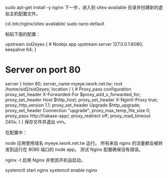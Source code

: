 sudo apt-get install -y nginx
下一步，进入到 sites-available 目录并创建新的虚拟主机配置文件。

cd /etc/nginx/sites-available/
sudo nano default

粘贴下面的配置：

upstream sid2eyes {
    # Nodejs app upstream
    server 127.0.0.1:8080;
    keepalive 64;
}
# Server on port 80
server {
    listen 80;
    server_name myeye.iwork.net.tw;
    root /home/sid2/sid2eyes;
    location / {
        # Proxy_pass configuration
        proxy_set_header X-Forwarded-For $proxy_add_x_forwarded_for;
        proxy_set_header Host $http_host;
        proxy_set_header X-NginX-Proxy true;
        proxy_http_version 1.1;
        proxy_set_header Upgrade $http_upgrade;
        proxy_set_header Connection "upgrade";
        proxy_max_temp_file_size 0;
        proxy_pass http://hakase-app/;
        proxy_redirect off;
        proxy_read_timeout 240s;
    }
}
保存文件并退出 vim。

在配置中：

node 应用使用域名 myeye.iwork.net.tw 运行。
所有来自 nginx 的流量都会被转发到运行在 8080 端口的 node app。
测试 Nginx 配置确保没有错误。

nginx -t
启用 Nginx 并使其开机自启动。

systemctl start nginx
systemctl enable nginx